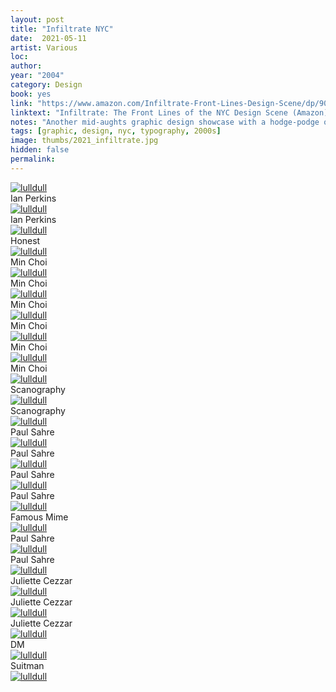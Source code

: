```yaml
---
layout: post
title: "Infiltrate NYC"
date:  2021-05-11
artist: Various
loc: 
author: 
year: "2004"
category: Design
book: yes
link: "https://www.amazon.com/Infiltrate-Front-Lines-Design-Scene/dp/9063690444"
linktext: "Infiltrate: The Front Lines of the NYC Design Scene (Amazon)"
notes: "Another mid-aughts graphic design showcase with a hodge-podge of styles/mediums on display. Some rock stars (Sahre, Sagmeister) and others who are better (Cezzar, Choi)."
tags: [graphic, design, nyc, typography, 2000s]
image: thumbs/2021_infiltrate.jpg
hidden: false
permalink:
---
```




<div class="post_image">
	<a href="{{ site.baseurl }}/images/posts/2021_infiltrate/001.jpg" target="_blank">
	<img src="{{ site.baseurl }}/images/posts/2021_infiltrate/001.jpg" alt="lulldull"></a>
</div>

<div class="image_caption">
Ian Perkins 
</div>

<div class="post_image">
	<a href="{{ site.baseurl }}/images/posts/2021_infiltrate/002.jpg" target="_blank">
	<img src="{{ site.baseurl }}/images/posts/2021_infiltrate/002.jpg" alt="lulldull"></a>
</div>

<div class="image_caption">
Ian Perkins 
</div>

<div class="post_image">
	<a href="{{ site.baseurl }}/images/posts/2021_infiltrate/003.jpg" target="_blank">
	<img src="{{ site.baseurl }}/images/posts/2021_infiltrate/003.jpg" alt="lulldull"></a>
</div>

<div class="image_caption">
Honest
</div>

<div class="post_image">
	<a href="{{ site.baseurl }}/images/posts/2021_infiltrate/004.jpg" target="_blank">
	<img src="{{ site.baseurl }}/images/posts/2021_infiltrate/004.jpg" alt="lulldull"></a>
</div>




<div class="image_caption">
Min Choi
</div>

<div class="post_image">
	<a href="{{ site.baseurl }}/images/posts/2021_infiltrate/005.jpg" target="_blank">
	<img src="{{ site.baseurl }}/images/posts/2021_infiltrate/005.jpg" alt="lulldull"></a>
</div>

<div class="image_caption">
Min Choi
</div>

<div class="post_image">
	<a href="{{ site.baseurl }}/images/posts/2021_infiltrate/006.jpg" target="_blank">
	<img src="{{ site.baseurl }}/images/posts/2021_infiltrate/006.jpg" alt="lulldull"></a>
</div>

<div class="image_caption">
Min Choi
</div>

<div class="post_image">
	<a href="{{ site.baseurl }}/images/posts/2021_infiltrate/007.jpg" target="_blank">
	<img src="{{ site.baseurl }}/images/posts/2021_infiltrate/007.jpg" alt="lulldull"></a>
</div>

<div class="image_caption">
Min Choi
</div>

<div class="post_image">
	<a href="{{ site.baseurl }}/images/posts/2021_infiltrate/008.jpg" target="_blank">
	<img src="{{ site.baseurl }}/images/posts/2021_infiltrate/008.jpg" alt="lulldull"></a>
</div>

<div class="image_caption">
Min Choi
</div>

<div class="post_image">
	<a href="{{ site.baseurl }}/images/posts/2021_infiltrate/009.jpg" target="_blank">
	<img src="{{ site.baseurl }}/images/posts/2021_infiltrate/009.jpg" alt="lulldull"></a>
</div>

<div class="image_caption">
Min Choi
</div>

<div class="post_image">
	<a href="{{ site.baseurl }}/images/posts/2021_infiltrate/010.jpg" target="_blank">
	<img src="{{ site.baseurl }}/images/posts/2021_infiltrate/010.jpg" alt="lulldull"></a>
</div>

<div class="image_caption">
Scanography
</div>

<div class="post_image">
	<a href="{{ site.baseurl }}/images/posts/2021_infiltrate/011.jpg" target="_blank">
	<img src="{{ site.baseurl }}/images/posts/2021_infiltrate/011.jpg" alt="lulldull"></a>
</div>

<div class="image_caption">
Scanography
</div>

<div class="post_image">
	<a href="{{ site.baseurl }}/images/posts/2021_infiltrate/012.jpg" target="_blank">
	<img src="{{ site.baseurl }}/images/posts/2021_infiltrate/012.jpg" alt="lulldull"></a>
</div>

<div class="image_caption">
Paul Sahre
</div>

<div class="post_image">
	<a href="{{ site.baseurl }}/images/posts/2021_infiltrate/013.jpg" target="_blank">
	<img src="{{ site.baseurl }}/images/posts/2021_infiltrate/013.jpg" alt="lulldull"></a>
</div>

<div class="image_caption">
Paul Sahre
</div>

<div class="post_image">
	<a href="{{ site.baseurl }}/images/posts/2021_infiltrate/014.jpg" target="_blank">
	<img src="{{ site.baseurl }}/images/posts/2021_infiltrate/014.jpg" alt="lulldull"></a>
</div>

<div class="image_caption">
Paul Sahre
</div>

<div class="post_image">
	<a href="{{ site.baseurl }}/images/posts/2021_infiltrate/015.jpg" target="_blank">
	<img src="{{ site.baseurl }}/images/posts/2021_infiltrate/015.jpg" alt="lulldull"></a>
</div>

<div class="image_caption">
Paul Sahre
</div>

<div class="post_image">
	<a href="{{ site.baseurl }}/images/posts/2021_infiltrate/016.jpg" target="_blank">
	<img src="{{ site.baseurl }}/images/posts/2021_infiltrate/016.jpg" alt="lulldull"></a>
</div>

<div class="image_caption">
Famous Mime
</div>

<div class="post_image">
	<a href="{{ site.baseurl }}/images/posts/2021_infiltrate/017.jpg" target="_blank">
	<img src="{{ site.baseurl }}/images/posts/2021_infiltrate/017.jpg" alt="lulldull"></a>
</div>

<div class="image_caption">
Paul Sahre
</div>

<div class="post_image">
	<a href="{{ site.baseurl }}/images/posts/2021_infiltrate/018.jpg" target="_blank">
	<img src="{{ site.baseurl }}/images/posts/2021_infiltrate/018.jpg" alt="lulldull"></a>
</div>

<div class="image_caption">
Paul Sahre
</div>

<div class="post_image">
	<a href="{{ site.baseurl }}/images/posts/2021_infiltrate/019.jpg" target="_blank">
	<img src="{{ site.baseurl }}/images/posts/2021_infiltrate/019.jpg" alt="lulldull"></a>
</div>

<div class="image_caption">
Juliette Cezzar
</div>

<div class="post_image">
	<a href="{{ site.baseurl }}/images/posts/2021_infiltrate/020.jpg" target="_blank">
	<img src="{{ site.baseurl }}/images/posts/2021_infiltrate/020.jpg" alt="lulldull"></a>
</div>

<div class="image_caption">
Juliette Cezzar
</div>

<div class="post_image">
	<a href="{{ site.baseurl }}/images/posts/2021_infiltrate/021.jpg" target="_blank">
	<img src="{{ site.baseurl }}/images/posts/2021_infiltrate/021.jpg" alt="lulldull"></a>
</div>

<div class="image_caption">
Juliette Cezzar
</div>

<div class="post_image">
	<a href="{{ site.baseurl }}/images/posts/2021_infiltrate/022.jpg" target="_blank">
	<img src="{{ site.baseurl }}/images/posts/2021_infiltrate/022.jpg" alt="lulldull"></a>
</div>

<div class="image_caption">
DM
</div>

<div class="post_image">
	<a href="{{ site.baseurl }}/images/posts/2021_infiltrate/023.jpg" target="_blank">
	<img src="{{ site.baseurl }}/images/posts/2021_infiltrate/023.jpg" alt="lulldull"></a>
</div>

<div class="image_caption">
Suitman
</div>

<div class="post_image">
	<a href="{{ site.baseurl }}/images/posts/2021_infiltrate/024.jpg" target="_blank">
	<img src="{{ site.baseurl }}/images/posts/2021_infiltrate/024.jpg" alt="lulldull"></a>
</div>